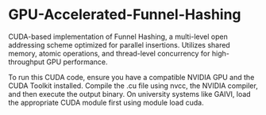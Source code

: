 # GPU-Accelerated-Funnel-Hashing
CUDA-based implementation of Funnel Hashing, a multi-level open addressing scheme optimized for parallel insertions. Utilizes shared memory, atomic operations, and thread-level concurrency for high-throughput GPU performance.

To run this CUDA code, ensure you have a compatible NVIDIA GPU and the CUDA Toolkit installed. Compile the .cu file using nvcc, the NVIDIA compiler, and then execute the output binary. On university systems like GAIVI, load the appropriate CUDA module first using module load cuda.
 
